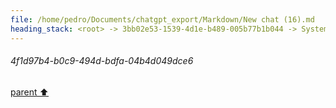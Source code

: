 ```yaml
---
file: /home/pedro/Documents/chatgpt_export/Markdown/New chat (16).md
heading_stack: <root> -> 3bb02e53-1539-4d1e-b489-005b77b1b044 -> System -> 481d4c42-337d-4995-b3a2-19b64f21dce2 -> System -> aaa2cbf0-86d9-4475-8a0d-ce24d1bd0edd -> User -> 4f1d97b4-b0c9-494d-bdfa-04b4d049dce6
---
```

###### 4f1d97b4-b0c9-494d-bdfa-04b4d049dce6
[parent ⬆️](#aaa2cbf0-86d9-4475-8a0d-ce24d1bd0edd)
